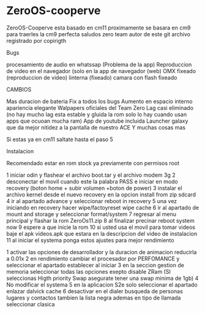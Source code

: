 # ZeroOS-cooperve

ZeroOS-Cooperve esta basado en cm11 proximamente se basara en cm9 para traerles la cm9 perfecta saludos
zero team autor de este git
archivo registrado por copirigth



Bugs 

procesamiento de audio en whatssap (Problema de la app)
Reproduccion de video en el navegador (solo en la app de navegador (web)
OMX fixeado (reproduccion de video)
linterna (fixeado)
camara con flash fixeado

CAMBIOS

Mas duracion de bateria
Fix a todos los bugs
Aumento en espacio interno
apariencia elegante
Walpapers oficiales del Team Zero
Lag casi eliminado (no hay mucho lag esta estable y gluida la rom solo lo hay cuando usan apps que ocuoan mucha ram)
App de youtube incluida
Launcher galaxy que da mejor nitidez a la pantalla de nuestro ACE
Y muchas cosas mas


Si estas ya en cm11 saltate hasta el paso 5

Instalacion

Recomendado estar en rom stock ya previamente con permisos root

1 iniciar odin y flashear el archivo boot.tar y el archivo modem 3g
2 desconectar el movil cuando este la palabra PASS e iniciar en modo recovery (boton home + subir volumen +boton de power)
3 instalar el archivo kernel desde el nuevo recovery en la opcion install from zip sdcard
4 ir al apartado advance y seleccionar reboot in recovery
5 una vez iniciando en recovery hacer wipe/factoyreset wipe cache
6 ir al apartado de mount and storage y seleccionar format/system
7 regresar al menu principal y flashar la rom ZeroOs11.zip
8 al finalizar precinar reboot system now
9 espere a que inicie la rom
10 si usted usa el movil para tomar videos baje el apk videos.apk que estara en la descripcion del video de instalacion
11 al iniciar el systema ponga estos ajustes para mejor rendimiento

1 activar las opciones de desarrollador y la duracion de animacion reducirla a 0.01x
2 en rendimiento cambiar el procesador por PERFOMANCE y seleccionar el apartado establecer al iniciar
3 en la seccion gestion de memoria seleccionar todas las opciones exepto disable ZRam (SI seleccionas Higth priority Swap asegurate tener una swap minima de 1gb)
4 No modificar el systema 
5 en la aplicacion S2e solo seleccionar el apartado enlazar dalvick cache
6 desactivar en el dialer busqueda de personas lugares y contactos tambien la lista negra ademas en tipo de llamada seleccionar clasica
